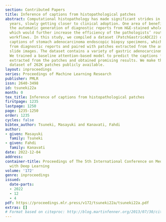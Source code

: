 ```yaml
---
section: Contributed Papers
title: Inference of captions from histopathological patches
abstract: Computational histopathology has made significant strides in the past few
  years, slowly getting closer to clinical adoption. One area of benefit would be
  the automatic generation of diagnostic reports from H&E-stained whole slide images
  which would further increase the efficiency of the pathologists’ routine diagnostic
  workflows. In this study, we compiled a dataset (PatchGastricADC22) of histopathological
  captions of stomach adenocarcinoma endoscopic biopsy specimens, which we extracted
  from diagnostic reports and paired with patches extracted from the associated whole
  slide images. The dataset contains a variety of gastric adenocarcinoma subtypes.
  We trained a baseline attention-based model to predict the captions from features
  extracted from the patches and obtained promising results. We make the captioned
  dataset of 262K patches publicly available.
layout: inproceedings
series: Proceedings of Machine Learning Research
publisher: PMLR
issn: 2640-3498
id: tsuneki22a
month: 0
tex_title: Inference of captions from histopathological patches
firstpage: 1235
lastpage: 1250
page: 1235-1250
order: 1235
cycles: false
bibtex_author: Tsuneki, Masayuki and Kanavati, Fahdi
author:
- given: Masayuki
  family: Tsuneki
- given: Fahdi
  family: Kanavati
date: 2022-12-04
address:
container-title: Proceedings of The 5th International Conference on Medical Imaging
  with Deep Learning
volume: '172'
genre: inproceedings
issued:
  date-parts:
  - 2022
  - 12
  - 4
pdf: https://proceedings.mlr.press/v172/tsuneki22a/tsuneki22a.pdf
extras: []
# Format based on citeproc: http://blog.martinfenner.org/2013/07/30/citeproc-yaml-for-bibliographies/
---
```

